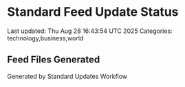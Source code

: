 # Standard Feed Update Status
Last updated: Thu Aug 28 16:43:54 UTC 2025
Categories: technology,business,world

## Feed Files Generated

Generated by Standard Updates Workflow
